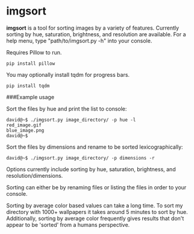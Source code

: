 imgsort
=======

**imgsort** is a tool for sorting images by a variety of features.
Currently sorting by hue, saturation, brightness, and resolution are available.
For a help menu, type "path/to/imgsort.py -h" into your console.

Requires Pillow to run.
```
pip install pillow
```

You may optionally install tqdm for progress bars.
```
pip install tqdm
```

###Example usage

Sort the files by hue and print the list to console:
```
david@~$ ./imgsort.py image_directory/ -p hue -l
red_image.gif
blue_image.png
david@~$ 
```

Sort the files by dimensions and rename to be sorted lexicographically:
```
david@~$ ./imgsort.py image_directory/ -p dimensions -r

```

Options currently include sorting by hue, saturation, brightness, and resolution/dimensions.

Sorting can either be by renaming files or listing the files in order to your console.

Sorting by average color based values can take a long time. To sort my directory with 1000+ wallpapers it takes around 5 minutes to sort by hue.
Additionally, sorting by average color frequently gives results that don't appear to be 'sorted' from a humans perspective.
